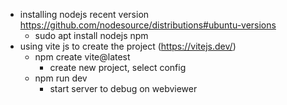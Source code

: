 - installing nodejs recent version <https://github.com/nodesource/distributions#ubuntu-versions>
    - sudo apt install nodejs npm
- using vite js to create the project (https://vitejs.dev/)
    - npm create vite@latest
        - create new project, select config
    - npm run dev
        - start server to debug on webviewer
